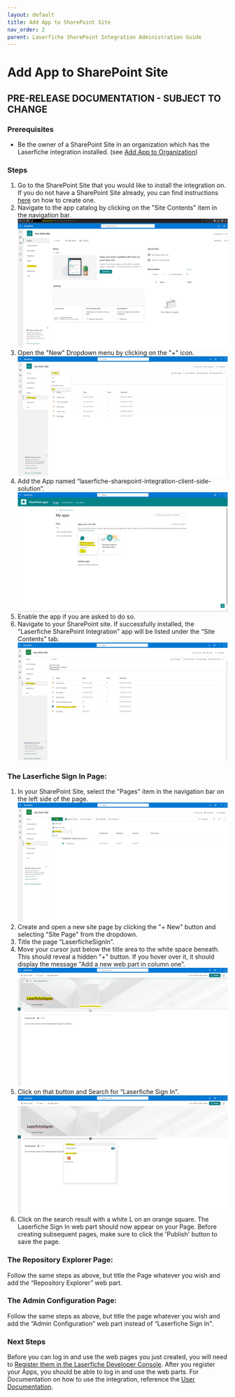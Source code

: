 ```yaml
---
layout: default
title: Add App to SharePoint Site
nav_order: 2
parent: Laserfiche SharePoint Integration Administration Guide
---
```



# Add App to SharePoint Site
## PRE-RELEASE DOCUMENTATION - SUBJECT TO CHANGE
### Prerequisites
  - Be the owner of a SharePoint Site in an organization which has the Laserfiche integration installed. (see [Add App to Organization](./add-app-organization))
### Steps
1. Go to the SharePoint Site that you would like to install the integration on. If you do not have a SharePoint Site already, you can find instructions [here](https://support.microsoft.com/en-gb/office/create-a-site-in-sharepoint-4d1e11bf-8ddc-499d-b889-2b48d10b1ce8) on how to create one.
1. Navigate to the app catalog by clicking on the "Site Contents" item in the
navigation bar.
<a href="../assets/images/sharePointSiteContents.png"><img src="../assets/images/sharePointSiteContents.png"></a>
1. Open the "New" Dropdown menu by clicking on the "+" icon.
<a href="../assets/images/NewDropDown.png"><img src="../assets/images/NewDropDown.png"></a>
1. Add the App named “laserfiche-sharepoint-integration-client-side-solution”.
<a href="../assets/images/addTheApp.png"><img src="../assets/images/addTheApp.png"></a>
1. Enable the app if you are asked to do so.
1. Navigate to your SharePoint site. If successfully installed, the "Laserfiche SharePoint Integration" app will be listed under the “Site Contents” tab.
<a href="../assets/images/appInstalled.png"><img src="../assets/images/appInstalled.png"></a>

###  The Laserfiche Sign In Page:
1. In your SharePoint Site, select the "Pages" item in the navigation bar on the left side of the page.
<a href="../assets/images/newSitePage.png"><img src="../assets/images/newSitePage.png"></a>
1. Create and open a new site page by clicking the "+ New" button and selecting "Site Page" from the dropdown.
1. Title the page “LaserficheSignIn”.
1. Move your cursor just below the title area to the white space beneath. This should reveal a hidden "+" button. If you hover over it, it should display the message "Add a new web part in column one”.
<a href="../assets/images/hiddenPlusButton.png"><img src="../assets/images/hiddenPlusButton.png"></a>
1. Click on that button and Search for “Laserfiche Sign In".
<a href="../assets/images/searchRepositoryExplorer.png"><img src="../assets/images/searchRepositoryExplorer.png"></a>
1. Click on the search result with a white L on an orange square. The Laserfiche Sign In web part should now appear on your Page. Before creating subsequent pages, make sure to click the 'Publish' button to save the page. 

### The Repository Explorer Page:
Follow the same steps as above, but title the Page whatever you wish and add the “Repository Explorer” web part.

### The Admin Configuration Page:
 Follow the same steps as above, but title the page whatever you wish and add the “Admin Configuration” web part instead of “Laserfiche Sign In".

### Next Steps
Before you can log in and use the web pages you just created, you will need to [Register them in the Laserfiche Developer Console](../admin-documentation/register-app-in-laserfiche). After you register your Apps, you should be able to log in and use the web parts. For Documentation on how to use the integration, reference the [User Documentation](./user-documentation/).
